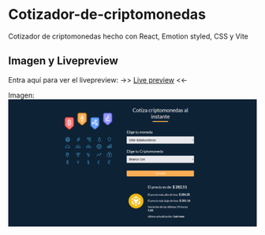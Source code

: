 # Cotizador-de-criptomonedas
Cotizador de criptomonedas hecho con React, Emotion styled, CSS y Vite

## Imagen y Livepreview
Entra aquí para ver el livepreview:
->> [Live preview](https://bespoke-tulumba-ed6bd5.netlify.app/) <<-

Imagen:
![screenShot01](public/inicio.png)
